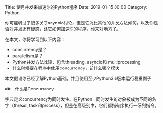 Title:  使用并发来加速你的Python程序
Date: 2019-01-15 00:00
Category: Python

你可能听过了很多关于asyncio讨论，但是它对比其他的并发方法如何，以及你是否对并发还有疑惑，还它如何加速你的程序，你来对地方了。

在本文，你将学习到以下内容：

* concurrency是？
* parallelism是？
* Python并发方法比较，包含threading, asyncio和 multiprocessing
* 什么时候要在程序中使用concurrency，该什么哪个模块

本文假设你已经了解Python基础，并且使用至少Python3.6版本运行稳重例子

##　什么是Concurrency

字典定义concurrency为同时发生。在Python，同时发生的对象被成为不同的名字（thread, task和process），但是在高级别中，它们都指有序执行一系列指令。

